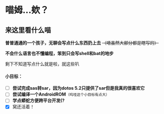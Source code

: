 # 喵姆...欸？
<style>
h2 { 
    border-bottom: none
}
</style>
## 来这里看什么喵


**普普通通的一个孩子，无聊会写点什么东西扔上去** ~~（唔虽然大部分都是瞎写的）~~

**不会什么语言也不懂编程，笨到只会写shell和bat的地步**

剩下不知道写点什么就是啦，就这些叭

#### 小目标：

- [ ] **尝试完成sas转sar，因为dotos 5.2只提供了sar但是我真的很喜欢它**
- [ ] **尝试编译一个AndroidROM**<small>（呜哇这个小目标有点大）</small>
- [ ] **学点蟒蛇方便跨平台开发(?**
- [x] 窝还活着！
